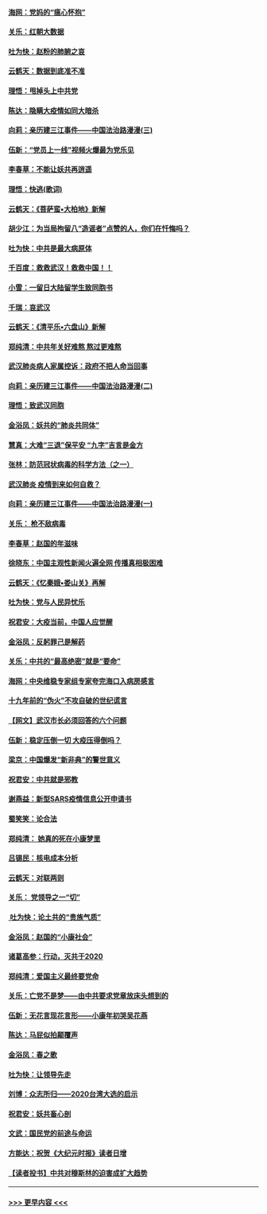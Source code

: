 #### [海网：党妈的“瘟心怀抱”](../pages/nsc993/n11840740.md?t=02031655) 
#### [关乐：红朝大数据](../pages/nsc993/n11840675.md?t=02031655) 
#### [吐为快：赵粉的肺腑之哀](../pages/nsc993/n11840618.md?t=02031655) 
#### [云鹤天：数据到底准不准](../pages/nsc993/n11840325.md?t=02031655) 
#### [理悟：甩掉头上中共党](../pages/nsc993/n11838826.md?t=02031655) 
#### [陈达：隐瞒大疫情如同大暗杀](../pages/nsc993/n11838771.md?t=02031655) 
#### [向莉：亲历建三江事件——中国法治路漫漫(三)](../pages/nsc993/n11831825.md?t=02031655) 
#### [伍新：“党员上一线”视频火爆最为党乐见](../pages/nsc993/n11838200.md?t=02031655) 
#### [李春草：不能让妖共再逍遥](../pages/nsc993/n11838102.md?t=02031655) 
#### [理悟：快逃(歌词)](../pages/nsc993/n11838083.md?t=02031655) 
#### [云鹤天：《菩萨蛮▪大柏地》新解](../pages/nsc993/n11838059.md?t=02031655) 
#### [胡少江：为当局拘留八“造谣者”点赞的人，你们在忏悔吗？](../pages/nsc993/n11836801.md?t=02031655) 
#### [吐为快：中共是最大病原体](../pages/nsc993/n11836748.md?t=02031655) 
#### [千百度：救救武汉！救救中国！！](../pages/nsc993/n11836145.md?t=02031655) 
#### [小雪：一留日大陆留学生致同胞书](../pages/nsc993/n11834624.md?t=02031655) 
#### [千瑞：哀武汉](../pages/nsc993/n11833647.md?t=02031655) 
#### [云鹤天：《清平乐▪六盘山》新解](../pages/nsc993/n11833611.md?t=02031655) 
#### [郑纯清：中共年关好难熬 熬过更难熬](../pages/nsc993/n11833489.md?t=02031655) 
#### [武汉肺炎病人家属控诉：政府不把人命当回事](../pages/nsc993/n11833205.md?t=02031655) 
#### [向莉：亲历建三江事件——中国法治路漫漫(二)](../pages/nsc993/n11829102.md?t=02031655) 
#### [理悟：致武汉同胞](../pages/nsc993/n11831522.md?t=02031655) 
#### [金浴凤：妖共的“肺炎共同体”](../pages/nsc993/n11829448.md?t=02031655) 
#### [慧真：大难“三退”保平安 “九字”吉言是金方](../pages/nsc993/n11829501.md?t=02031655) 
#### [张林：防范冠状病毒的科学方法（之一）](../pages/nsc993/n11828618.md?t=02031655) 
#### [武汉肺炎 疫情到来如何自救？](../pages/nsc993/n11827632.md?t=02031655) 
#### [向莉：亲历建三江事件——中国法治路漫漫(一)](../pages/nsc993/n11827190.md?t=02031655) 
#### [关乐： 枪不敌病毒](../pages/nsc993/n11826746.md?t=02031655) 
#### [李春草：赵国的年滋味](../pages/nsc993/n11826321.md?t=02031655) 
#### [徐晓东：中国主观性新闻火遍全网 传播真相极困难](../pages/nsc993/n11826508.md?t=02031655) 
#### [云鹤天：《忆秦娥▪娄山关》再解](../pages/nsc993/n11824682.md?t=02031655) 
#### [吐为快：党与人民异忧乐](../pages/nsc993/n11824660.md?t=02031655) 
#### [祝君安：大疫当前，中国人应觉醒](../pages/nsc993/n11821946.md?t=02031655) 
#### [金浴凤：反躬罪己是解药](../pages/nsc993/n11820280.md?t=02031655) 
#### [关乐：中共的“最高绝密”就是“要命”](../pages/nsc993/n11816946.md?t=02031655) 
#### [海网：中央维稳专家组专家夸完海口入病房感言](../pages/nsc993/n11815138.md?t=02031655) 
#### [十九年前的“伪火”不攻自破的世纪谎言](../pages/nsc993/n11813238.md?t=02031655) 
#### [【网文】武汉市长必须回答的六个问题](../pages/nsc993/n11813848.md?t=02031655) 
#### [伍新：稳定压倒一切 大疫压得倒吗？](../pages/nsc993/n11812634.md?t=02031655) 
#### [梁京：中国爆发“新非典”的警世意义](../pages/nsc993/n11812554.md?t=02031655) 
#### [祝君安：中共就是邪教](../pages/nsc993/n11812431.md?t=02031655) 
#### [谢燕益：新型SARS疫情信息公开申请书](../pages/nsc993/n11808840.md?t=02031655) 
#### [蜀笑笑：论合法](../pages/nsc993/n11808064.md?t=02031655) 
#### [郑纯清： 她真的死在小康梦里](../pages/nsc993/n11806623.md?t=02031655) 
#### [吕锡民：核电成本分析](../pages/nsc993/n11806284.md?t=02031655) 
#### [云鹤天：对联两则](../pages/nsc993/n11805957.md?t=02031655) 
#### [关乐： 党领导之一“切”](../pages/nsc993/n11804505.md?t=02031655) 
#### [ 吐为快：论土共的“贵族气质”](../pages/nsc993/n11804490.md?t=02031655) 
#### [金浴凤：赵国的“小康社会”](../pages/nsc993/n11804452.md?t=02031655) 
#### [诸葛高参：行动，灭共于2020](../pages/nsc993/n11804120.md?t=02031655) 
#### [郑纯清：爱国主义最终要党命](../pages/nsc993/n11802197.md?t=02031655) 
#### [关乐：亡党不是梦——由中共要求党章放床头想到的](../pages/nsc993/n11802156.md?t=02031655) 
#### [伍新：无花言现花言形——小康年初哭吴花燕](../pages/nsc993/n11800044.md?t=02031655) 
#### [陈达：马屁似拍颠覆声](../pages/nsc993/n11800010.md?t=02031655) 
#### [金浴凤：春之歌](../pages/nsc993/n11797687.md?t=02031655) 
#### [吐为快：让领导先走](../pages/nsc993/n11797512.md?t=02031655) 
#### [刘博：众志所归——2020台湾大选的启示](../pages/nsc993/n11796878.md?t=02031655) 
#### [祝君安：妖共畜心剖](../pages/nsc993/n11794273.md?t=02031655) 
#### [文武：国民党的前途与命运](../pages/nsc993/n11794198.md?t=02031655) 
#### [方能达：祝贺《大纪元时报》读者日增](../pages/nsc993/n11793807.md?t=02031655) 
#### [【读者投书】中共对穆斯林的迫害成扩大趋势](../pages/nsc993/n11791371.md?t=02031655) 

----
#### [ >>> 更早内容 <<< ](../indexes/nsc993-earlier.md)
